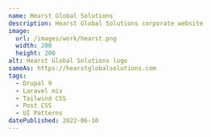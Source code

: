 ```yaml
---
name: Hearst Global Solutions
description: Hearst Global Solutions corporate website
image:
  url: /images/work/hearst.png
  width: 200
  height: 200
alt: Hearst Global Solutions logo
sameAs: https://hearstglobalsolutions.com
tags:
  - Drupal 9
  - Laravel mix
  - Tailwind CSS
  - Post CSS
  - UI Patterns
datePublished: 2022-06-10
---
```

